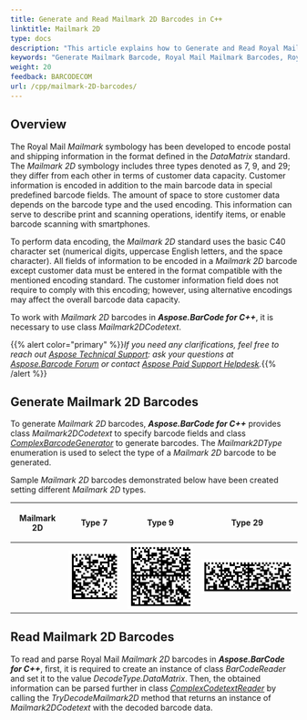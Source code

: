 ```yaml
---
title: Generate and Read Mailmark 2D Barcodes in C++
linktitle: Mailmark 2D
type: docs
description: "This article explains how to Generate and Read Royal Mail Mailmark 2D Barcodes using Aspose.BarCode for C++"
keywords: "Generate Mailmark Barcode, Royal Mail Mailmark Barcodes, Royal Mail Barcode, Aspose.BarCode, Generate Barcode C++"
weight: 20
feedback: BARCODECOM
url: /cpp/mailmark-2D-barcodes/
---
```


## **Overview**
The Royal Mail *Mailmark* symbology has been developed to encode postal and shipping information in the format defined in the *DataMatrix* standard. The *Mailmark 2D* symbology includes three types denoted as 7, 9, and 29; they differ from each other in terms of customer data capacity. Customer information is encoded in addition to the main barcode data in special predefined barcode fields. The amount of space to store customer data depends on the barcode type and the used encoding. This information can serve to describe print and scanning operations, identify items, or enable barcode scanning with smartphones.  

To perform data encoding, the *Mailmark 2D* standard uses the basic C40 character set (numerical digits, uppercase English letters, and the space character). All fields of information to be encoded in a *Mailmark 2D* barcode except customer data must be entered in the format compatible with the mentioned encoding standard. The customer information field does not require to comply with this encoding; however, using alternative encodings may affect the overall barcode data capacity.  
  
To work with *Mailmark 2D* barcodes in ***Aspose.BarCode for C++***, it is necessary to use class *Mailmark2DCodetext*.
  
{{% alert color="primary" %}}*If you need any clarifications, feel free to reach out [Aspose Technical Support](/barcode/cpp/technical-support/): ask your questions at [Aspose.Barcode Forum](https://forum.aspose.com/c/barcode/13) or contact [Aspose Paid Support Helpdesk](https://helpdesk.aspose.com/).*{{% /alert %}}

## **Generate Mailmark 2D Barcodes**
To generate *Mailmark 2D* barcodes, ***Aspose.BarCode for C++*** provides class *Mailmark2DCodetext* to specify barcode fields and class [*ComplexBarcodeGenerator*](https://reference.aspose.com/barcode/cpp/class/aspose.bar_code.complex_barcode.complex_barcode_generator/) to generate barcodes. The *Mailmark2DType* enumeration is used to select the type of a *Mailmark 2D* barcode to be generated.  
  
Sample *Mailmark 2D* barcodes demonstrated below have been created setting different *Mailmark 2D* types.
  
|<p align="center">**Mailmark 2D**</p>|<p align="center">**Type 7**</p>|<p align="center">**Type 9**</p>|<p align="center">**Type 29**</p>|
| :-: | :-: | :-: | :-: |
| |<img src="mailmark2dtype7.png">|<img src="mailmark2dtype9.png">|<img src="mailmark2dtype29.png">|
  

  
## **Read Mailmark 2D Barcodes**
To read and parse Royal Mail *Mailmark 2D* barcodes in ***Aspose.BarCode for C++***, first, it is required to create an instance of class *BarCodeReader* and set it to the value *DecodeType.DataMatrix*. Then, the obtained information can be parsed further in class [*ComplexCodetextReader*](https://reference.aspose.com/barcode/cpp/class/aspose.bar_code.complex_barcode.complex_codetext_reader/) by calling the *TryDecodeMailmark2D* method that returns an instance of *Mailmark2DCodetext* with the decoded barcode data.  
  